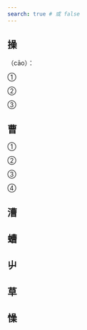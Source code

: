 ```yaml
---
search: true # 或 false
---
```


## 操

（cāo）：

➀

➁

➂

## 曹

➀

➁

➂

➃

## 漕

## 螬

## 屮

## 草

## 懆
